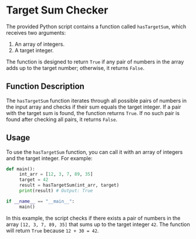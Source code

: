 # Target Sum Checker

The provided Python script contains a function called `hasTargetSum`, which receives two arguments:

1. An array of integers.
2. A target integer.

The function is designed to return `True` if any pair of numbers in the array adds up to the target number; otherwise, it returns `False`.

## Function Description

The `hasTargetSum` function iterates through all possible pairs of numbers in the input array and checks if their sum equals the target integer. If a pair with the target sum is found, the function returns `True`. If no such pair is found after checking all pairs, it returns `False`.

## Usage

To use the `hasTargetSum` function, you can call it with an array of integers and the target integer. For example:

```python
def main():
     int_arr = [12, 3, 7, 89, 35]
     target = 42
     result = hasTargetSum(int_arr, target)
     print(result) # Output: True

if __name__ == "__main__":
     main()
```

In this example, the script checks if there exists a pair of numbers in the array `[12, 3, 7, 89, 35]` that sums up to the target integer `42`. The function will return `True` because `12 + 30 = 42`.
